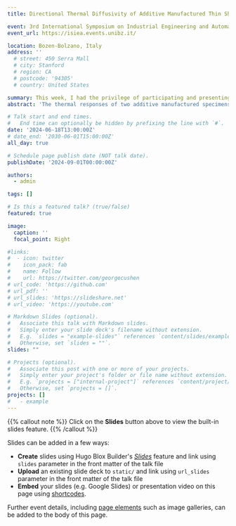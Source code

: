 ```yaml
---
title: Directional Thermal Diffusivity of Additive Manufactured Thin Sheets

event: 3rd International Symposium on Industrial Engineering and Automation
event_url: https://isiea.events.unibz.it/

location: Bozen-Bolzano, Italy
address: ''
  # street: 450 Serra Mall
  # city: Stanford
  # region: CA
  # postcode: '94305'
  # country: United States

summary: This week, I had the privilege of participating and presenting my work on non destructive testing in the 3rd International Symposium on Industrial Engineering and Automation at the university of Bolzano in südtirol. It was an excellent opportunity to connect with esteemed colleagues from Germany and north Europe, and exchange insights on the latest advancements in our field.
abstract: 'The thermal responses of two additive manufactured specimens (as built and heat treated) was analyzed for a steel magnetic plate as a case study. The analysis was based on the evidence that variations in the thermal properties of a material can be measured as a phase delay in material thermal diffusion. The specimens underwent active lock in laser thermography testing. The thermal signal post-processing was performed by a in-house Python code which automates the search for the laser beam centroid on the acqured thermal map. The directional diffusivity is then obtained. The results showed that after heat treatment, the slope of the phase diagram changed, indicating a change in thermal diffusivity and hence, thermal conductivity. The results highlight that the thermographic non destructive full field non contact approach can be used to evaluate the microstructure and thermal performance of magnetic steel additive manufactured components.'

# Talk start and end times.
#   End time can optionally be hidden by prefixing the line with `#`.
date: '2024-06-18T13:00:00Z'
# date_end: '2030-06-01T15:00:00Z'
all_day: true

# Schedule page publish date (NOT talk date).
publishDate: '2024-09-01T00:00:00Z'

authors:
  - admin

tags: []

# Is this a featured talk? (true/false)
featured: true

image:
  caption: ''
  focal_point: Right

#links:
#  - icon: twitter
#    icon_pack: fab
#    name: Follow
#    url: https://twitter.com/georgecushen
# url_code: 'https://github.com'
# url_pdf: ''
# url_slides: 'https://slideshare.net'
# url_video: 'https://youtube.com'

# Markdown Slides (optional).
#   Associate this talk with Markdown slides.
#   Simply enter your slide deck's filename without extension.
#   E.g. `slides = "example-slides"` references `content/slides/example-slides.md`.
#   Otherwise, set `slides = ""`.
slides: ""

# Projects (optional).
#   Associate this post with one or more of your projects.
#   Simply enter your project's folder or file name without extension.
#   E.g. `projects = ["internal-project"]` references `content/project/deep-learning/index.md`.
#   Otherwise, set `projects = []`.
projects: []
#   - example
---
```


{{% callout note %}}
Click on the **Slides** button above to view the built-in slides feature.
{{% /callout %}}

Slides can be added in a few ways:

- **Create** slides using Hugo Blox Builder's [_Slides_](https://docs.hugoblox.com/reference/content-types/) feature and link using `slides` parameter in the front matter of the talk file
- **Upload** an existing slide deck to `static/` and link using `url_slides` parameter in the front matter of the talk file
- **Embed** your slides (e.g. Google Slides) or presentation video on this page using [shortcodes](https://docs.hugoblox.com/reference/markdown/).

Further event details, including [page elements](https://docs.hugoblox.com/reference/markdown/) such as image galleries, can be added to the body of this page.
